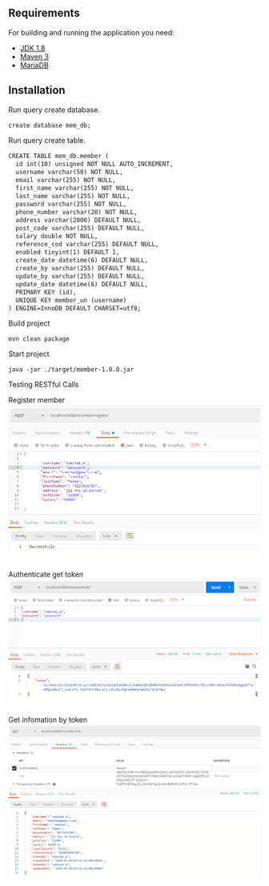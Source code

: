 ## Requirements

For building and running the application you need:

- [JDK 1.8](http://www.oracle.com/technetwork/java/javase/downloads/jdk8-downloads-2133151.html)
- [Maven 3](https://maven.apache.org)
- [MariaDB](https://mariadb.org/)

## Installation
Run query create database.
```
create database mem_db;
```
Run query create table.
```
CREATE TABLE mem_db.member (
  id int(10) unsigned NOT NULL AUTO_INCREMENT,
  username varchar(50) NOT NULL,
  email varchar(255) NOT NULL,
  first_name varchar(255) NOT NULL,
  last_name varchar(255) NOT NULL,
  password varchar(255) NOT NULL,
  phone_number varchar(20) NOT NULL,
  address varchar(2000) DEFAULT NULL,
  post_code varchar(255) DEFAULT NULL,
  salary double NOT NULL,
  reference_cod varchar(255) DEFAULT NULL,
  enabled tinyint(1) DEFAULT 1,
  create_date datetime(6) DEFAULT NULL,
  create_by varchar(255) DEFAULT NULL,
  update_by varchar(255) DEFAULT NULL,
  update_date datetime(6) DEFAULT NULL,
  PRIMARY KEY (id),
  UNIQUE KEY member_un (username)
) ENGINE=InnoDB DEFAULT CHARSET=utf8;
```

Build project
```
mvn clean package
```

Start project
```
java -jar ./target/member-1.0.0.jar
```
Testing RESTful Calls

Register member
![picture](https://github.com/silapakorn/member/blob/master/request_register.png?raw=true)

Authenticate get token
![picture](https://github.com/silapakorn/member/blob/master/request_authen.png?raw=true)

 Get infomation by token
![picture](https://github.com/silapakorn/member/blob/master/request_info.png?raw=true)

